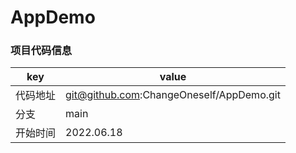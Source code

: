 # AppDemo
### 项目代码信息

   | key      | value                                    |
   | -------- | ---------------------------------------- |
   | 代码地址 | git@github.com:ChangeOneself/AppDemo.git |
   | 分支     | main                                     |
   | 开始时间 | 2022.06.18                               |
   
   